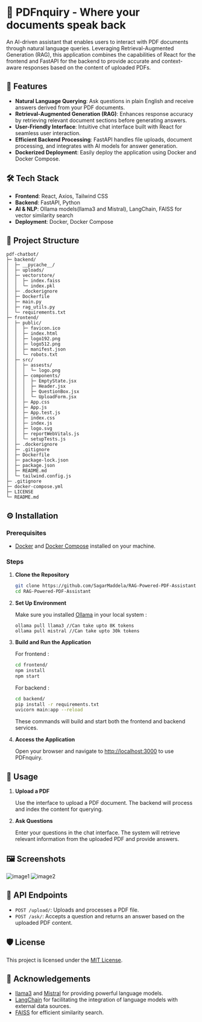 # 📄 PDFnquiry - Where your documents speak back

An AI-driven assistant that enables users to interact with PDF documents through natural language queries. 
Leveraging Retrieval-Augmented Generation (RAG), this application combines the capabilities of React for the frontend and FastAPI for the backend to provide accurate and context-aware responses based on the content of uploaded PDFs.

## 🚀 Features

* **Natural Language Querying**: Ask questions in plain English and receive answers derived from your PDF documents.
* **Retrieval-Augmented Generation (RAG)**: Enhances response accuracy by retrieving relevant document sections before generating answers.
* **User-Friendly Interface**: Intuitive chat interface built with React for seamless user interaction.
* **Efficient Backend Processing**: FastAPI handles file uploads, document processing, and integrates with AI models for answer generation.
* **Dockerized Deployment**: Easily deploy the application using Docker and Docker Compose.

## 🛠️ Tech Stack

* **Frontend**: React, Axios, Tailwind CSS
* **Backend**: FastAPI, Python
* **AI & NLP**: Ollama models(llama3 and Mistral), LangChain, FAISS for vector similarity search
* **Deployment**: Docker, Docker Compose

## 📂 Project Structure

```
pdf-chatbot/
├─ backend/
│  ├─ __pycache__/ 
│  ├─ uploads/
│  ├─ vectorstore/
│  │  ├─ index.faiss
│  │  └─ index.pkl
│  ├─ .dockerignore
│  ├─ Dockerfile
│  ├─ main.py
│  ├─ rag_utils.py
│  └─ requirements.txt
├─ frontend/
│  ├─ public/
│  │  ├─ favicon.ico
│  │  ├─ index.html
│  │  ├─ logo192.png
│  │  ├─ logo512.png
│  │  ├─ manifest.json
│  │  └─ robots.txt
│  ├─ src/
│  │  ├─ assests/
│  │  │  └─ logo.png
│  │  ├─ components/
│  │  │  ├─ EmptyState.jsx
│  │  │  ├─ Header.jsx
│  │  │  ├─ QuestionBox.jsx
│  │  │  └─ UploadForm.jsx
│  │  ├─ App.css
│  │  ├─ App.js
│  │  ├─ App.test.js
│  │  ├─ index.css
│  │  ├─ index.js
│  │  ├─ logo.svg
│  │  ├─ reportWebVitals.js
│  │  └─ setupTests.js
│  ├─ .dockerignore
│  ├─ .gitignore
│  ├─ Dockerfile
│  ├─ package-lock.json
│  ├─ package.json
│  ├─ README.md
│  └─ tailwind.config.js
├─ .gitignore
├─ docker-compose.yml
├─ LICENSE
└─ README.md

```

## ⚙️ Installation

### Prerequisites

* [Docker](https://www.docker.com/get-started) and [Docker Compose](https://docs.docker.com/compose/install/) installed on your machine.

### Steps

1. **Clone the Repository**

   ```bash
   git clone https://github.com/SagarMaddela/RAG-Powered-PDF-Assistant.git
   cd RAG-Powered-PDF-Assistant
   ```

2. **Set Up Environment**

   Make sure you installed [Ollama](https://ollama.com/) in your local system :

   ```env
   ollama pull llama3 //Can take upto 8K tokens
   ollama pull mistral //Can take upto 30k tokens
   ```


3. **Build and Run the Application**

   For frontend :

   ```bash
   cd frontend/
   npm install 
   npm start
   ```
   For backend :
    ```bash
   cd backend/
   pip install -r requirements.txt
   uvicorn main:app --reload
   ```

   These commands will build and start both the frontend and backend services.

4. **Access the Application**

   Open your browser and navigate to [http://localhost:3000](http://localhost:3000) to use PDFnquiry.

## 🧪 Usage

1. **Upload a PDF**

   Use the interface to upload a PDF document. The backend will process and index the content for querying.

2. **Ask Questions**

   Enter your questions in the chat interface. The system will retrieve relevant information from the uploaded PDF and provide answers.

## 🖼️ Screenshots

![image1](./screenshots/image1.png)
![image2](./screenshots/image2.png)

## 🧰 API Endpoints

* `POST /upload/`: Uploads and processes a PDF file.
* `POST /ask/`: Accepts a question and returns an answer based on the uploaded PDF content.

## 🛡️ License

This project is licensed under the [MIT License](LICENSE).

## 🙌 Acknowledgements

* [llama3](https://ollama.com/library/llama3) and [Mistral](https://ollama.com/library/mistral)  for providing powerful language models.
* [LangChain](https://www.langchain.com/) for facilitating the integration of language models with external data sources.
* [FAISS](https://github.com/facebookresearch/faiss) for efficient similarity search.
